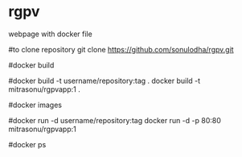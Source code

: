 # rgpv
webpage with docker file


#to clone repository
git clone https://github.com/sonulodha/rgpv.git


#docker build

#docker build -t username/repository:tag   .
docker build -t mitrasonu/rgpvapp:1 .


#docker images

#docker run -d username/repository:tag
docker run -d -p 80:80 mitrasonu/rgpvapp:1

#docker ps
